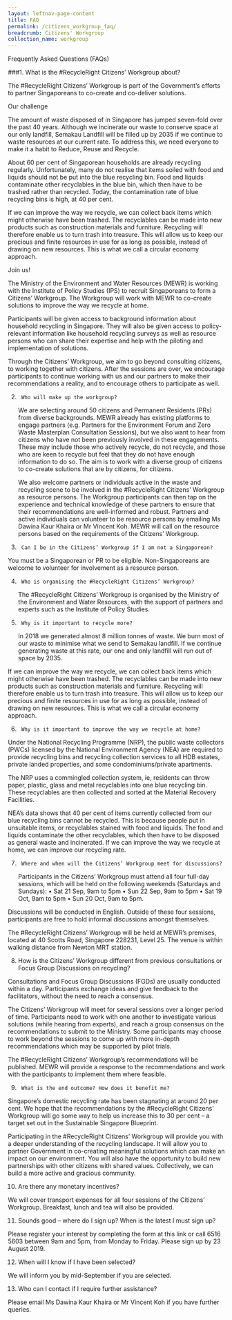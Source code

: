 ```yaml
---
layout: leftnav-page-content
title: FAQ
permalink: /citizens_workgroup_faq/
breadcrumb: Citizens' Workgroup
collection_name: workgroup
---
```


Frequently Asked Questions (FAQs)

###1.		What is the #RecycleRight Citizens’ Workgroup about?
	
The #RecycleRight Citizens’ Workgroup is part of the Government’s efforts to partner Singaporeans to co-create and co-deliver solutions. 

Our challenge

The amount of waste disposed of in Singapore has jumped seven-fold over the past 40 years. Although we incinerate our waste to conserve space at our only landfill, Semakau Landfill will be filled up by 2035 if we continue to waste resources at our current rate. To address this, we need everyone to make it a habit to Reduce, Reuse and Recycle.

About 60 per cent of Singaporean households are already recycling regularly. Unfortunately, many do not realise that items soiled with food and liquids should not be put into the blue recycling bin. Food and liquids contaminate other recyclables in the blue bin, which then have to be trashed rather than recycled. Today, the contamination rate of blue recycling bins is high, at 40 per cent. 

If we can improve the way we recycle, we can collect back items which might otherwise have been trashed. The recyclables can be made into new products such as construction materials and furniture. Recycling will therefore enable us to turn trash into treasure. This will allow us to keep our precious and finite resources in use for as long as possible, instead of drawing on new resources. This is what we call a circular economy approach. 

Join us!

The Ministry of the Environment and Water Resources (MEWR) is working with the Institute of Policy Studies (IPS) to recruit Singaporeans to form a Citizens’ Workgroup. The Workgroup will work with MEWR to co-create solutions to improve the way we recycle at home.  

Participants will be given access to background information about household recycling in Singapore. They will also be given access to policy-relevant information like household recycling surveys as well as resource persons who can share their expertise and help with the piloting and implementation of solutions. 

Through the Citizens’ Workgroup, we aim to go beyond consulting citizens, to working together with citizens. After the sessions are over, we encourage participants to continue working with us and our partners to make their recommendations a reality, and to encourage others to participate as well. 

2.		Who will make up the workgroup?
	
	We are selecting around 50 citizens and Permanent Residents (PRs) from diverse backgrounds. MEWR already has existing platforms to engage partners (e.g. Partners for the Environment Forum and Zero Waste Masterplan Consultation Sessions), but we also want to hear from citizens who have not been previously involved in these engagements. These may include those who actively recycle, do not recycle, and those who are keen to recycle but feel that they do not have enough information to do so. The aim is to work with a diverse group of citizens to co-create solutions that are by citizens, for citizens. 

	We also welcome partners or individuals active in the waste and recycling 	scene to be involved in the #RecycleRight Citizens’ Workgroup as resource persons. The Workgroup participants can then tap on the experience and technical knowledge of these partners to ensure that their recommendations are well-informed and robust. Partners and active individuals can volunteer to be resource persons by emailing Ms Dawina Kaur Khaira or Mr Vincent Koh. MEWR will call on the resource persons based on the requirements of the Citizens’ Workgroup.
	
3.		Can I be in the Citizens’ Workgroup if I am not a Singaporean?
	
You must be a Singaporean or PR to be eligible. Non-Singaporeans are welcome to volunteer for involvement as a resource person. 

4.		Who is organising the #RecycleRight Citizens’ Workgroup?
	
	The #RecycleRight Citizens’ Workgroup is organised by the Ministry of the Environment and Water Resources, with the support of partners and experts such as the Institute of Policy Studies. 

5.		Why is it important to recycle more? 

	In 2018 we generated almost 8 million tonnes of waste. We burn most of our waste to minimise what we send to Semakau landfill. If we continue generating waste at this rate, our one and only landfill will run out of space by 2035. 

If we can improve the way we recycle, we can collect back items which might otherwise have been trashed. The recyclables can be made into new products such as construction materials and furniture. Recycling will therefore enable us to turn trash into treasure. This will allow us to keep our precious and finite resources in use for as long as possible, instead of drawing on new resources. This is what we call a circular economy approach.

6.		Why is it important to improve the way we recycle at home? 

Under the National Recycling Programme (NRP), the public waste collectors (PWCs) licensed by the National Environment Agency (NEA) are required to provide recycling bins and recycling collection services to all HDB estates, private landed properties, and some condominiums/private apartments. 

The NRP uses a commingled collection system, ie, residents can throw paper, plastic, glass and metal recyclables into one blue recycling bin. These recyclables are then collected and sorted at the Material Recovery Facilities. 

NEA’s data shows that 40 per cent of items currently collected from our blue recycling bins cannot be recycled. This is because people put in unsuitable items, or recyclables stained with food and liquids. The food and liquids contaminate the other recyclables, which then have to be disposed as general waste and incinerated. If we can improve the way we recycle at home, we can improve our recycling rate.

7.		Where and when will the Citizens’ Workgroup meet for discussions?
	
	Participants in the Citizens’ Workgroup must attend all four full-day sessions, which will be held on the following weekends (Saturdays and Sundays): 
•	Sat 21 Sep, 9am to 5pm
•	Sun 22 Sep, 9am to 5pm
•	Sat 19 Oct, 9am to 5pm
•	Sun 20 Oct, 9am to 5pm.

Discussions will be conducted in English. Outside of these four sessions, participants are free to hold informal discussions amongst themselves. 

The #RecycleRight Citizens’ Workgroup will be held at MEWR’s premises, located at 40 Scotts Road, Singapore 228231, Level 25. The venue is within walking distance from Newton MRT station. 

8.	How is the Citizens’ Workgroup different from previous consultations or Focus Group Discussions on recycling?	
	
Consultations and Focus Group Discussions (FGDs) are usually conducted within a day. Participants exchange ideas and give feedback to the facilitators, without the need to reach a consensus. 

The Citizens’ Workgroup will meet for several sessions over a longer period of time. Participants need to work with one another to investigate various solutions (while hearing from experts), and reach a group consensus on the recommendations to submit to the Ministry. Some participants may choose to work beyond the sessions to come up with more in-depth recommendations which may be supported by pilot trials.

The #RecycleRight Citizens’ Workgroup’s recommendations will be published.  MEWR will provide a response to the recommendations and work with the participants to implement them where feasible.	

9.		What is the end outcome? How does it benefit me?
	
Singapore’s domestic recycling rate has been stagnating at around 20 per 	cent. We hope that the recommendations by the #RecycleRight Citizens’ Workgroup will go some way to help us increase this to 30 per cent – a target set out in the Sustainable Singapore Blueprint.

Participating in the #RecycleRight Citizens’ Workgroup will provide you with a deeper understanding of the recycling landscape. It will allow you to partner Government in co-creating meaningful solutions which can make an impact on our environment. You will also have the opportunity to build new partnerships with other citizens with shared values. Collectively, we can build a more active and gracious community.

10.	Are there any monetary incentives?
	
We will cover transport expenses for all four sessions of the Citizens’ Workgroup. Breakfast, lunch and tea will also be provided.

11.	Sounds good – where do I sign up? When is the latest I must sign up?

Please register your interest by completing the form at this link or call 6516 5603 between 9am and 5pm, from Monday to Friday. Please sign up by 23 August 2019.

12.	When will I know if I have been selected?

We will inform you by mid-September if you are selected.

13.	Who can I contact if I require further assistance?

Please email Ms Dawina Kaur Khaira or Mr Vincent Koh if you have further queries.


